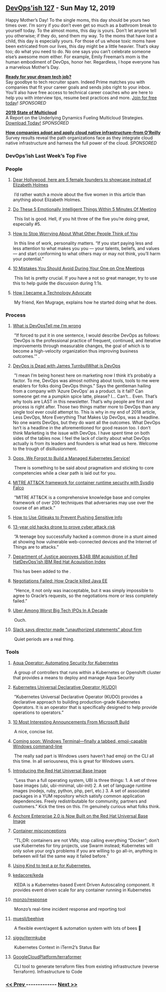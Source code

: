 ## [DevOps'ish 127](https://devopsish.com/127) - Sun May 12, 2019

Happy Mother’s Day! To the single moms, this day should be yours two times over. I’m sorry if you don’t even get so much as a bathroom break to yourself today. To the almost moms, this day is yours. Don’t let anyone tell you otherwise; if they do, send them my way. To the moms that have lost a child, this day is especially yours. For those of us whose toxic moms have been extricated from our lives, this day might be a little heavier. That’s okay too; do what you need to do. No one says you can’t celebrate someone else’s awesome mom either. For example, Emily Freeman’s mom is the human embodiment of DevOps, honor her. Regardless, I hope everyone has a marvelous Mother’s Day.

<a href="https://www.indeedprime.com/devopsish/?sid=us_other-EmailSponsor_JS_ACQ&amp;kw=Devopsish_Email3"><strong>Ready for your dream tech job?</strong></a><br/>Say goodbye to tech recruiter spam. Indeed Prime matches you with companies that fit your career goals and sends jobs right to your inbox. You’ll also have free access to technical career coaches who are here to help you with interview tips, resume best practices and more. <a href="https://www.indeedprime.com/devopsish/?sid=us_other-EmailSponsor_JS_ACQ&amp;kw=Devopsish_Email3">Join for free today</a>! <em>SPONSORED</em>

<a href="https://turbonomic.com/state-of-multicloud/?utm_campaign=7012o000001oRz6AAE"><strong>2019 State of Multicloud</strong></a><br/>A Report on the Underlying Dynamics Fueling Multicloud Strategies. <a href="https://turbonomic.com/state-of-multicloud/?utm_campaign=7012o000001oRz6AAE">Download Today!</a> <em>SPONSORED</em>

<a href="https://www.oreilly.com/pub/cpc/224549"><strong>How companies adopt and apply cloud native infrastructure–from O’Reilly</strong></a><br/>Survey results reveal the path organizations face as they integrate cloud native infrastructure and harness the full power of the cloud. <em>SPONSORED</em>

### DevOps’ish Last Week’s Top Five

### People

1. [Dear Hollywood, here are 5 female founders to showcase instead of Elizabeth Holmes](https://techcrunch.com/2019/05/03/dear-hollywood-here-are-five-female-founders-to-showcase-instead-of-elizabeth-holmes/)

     I’d rather watch a movie about the five women in this article than anything about Elizabeth Holmes.
1. [Do These 5 Emotionally Intelligent Things Within 5 Minutes Of Meeting](https://www.fastcompany.com/40441365/do-these-5-emotionally-intelligent-things-within-5-minutes-of-meeting-someone)

     This list is good. Hell, if you hit three of the five you’re doing great, especially #5.
1. [How to Stop Worrying About What Other People Think of You](https://hbr.org/2019/05/how-to-stop-worrying-about-what-other-people-think-of-you)

     In this line of work, personality matters. “If you start paying less and less attention to what makes you you — your talents, beliefs, and values — and start conforming to what others may or may not think, you’ll harm your potential.”
1. [10 Mistakes You Should Avoid During Your One on One Meetings](https://www.fellow.app/blog/2019/10-mistakes-you-should-avoid-during-one-on-one-meetings/)

     This list is pretty crucial. If you have a not so great manager, try to use this to help guide the discussion during 1:1s.
1. [How I became a Technology Advocate](https://kenmugrage.com/2019/05/09/how-i-became-a-technology-advocate/)

     My friend, Ken Mugrage, explains how he started doing what he does.
### Process

1. [What is DevOpsTell me I’m wrong](https://devopsish.com/what-is-devops/)

     ”If forced to put it in one sentence, I would describe DevOps as follows: ‘DevOps is the professional practice of frequent, continued, and iterative improvements through measurable changes, the goal of which is to become a high-velocity organization thus improving business outcomes.’” .
1. [DevOps is Dead with James TurnbullWhat is DevOps](https://www.realworlddevops.com/episodes/devops-is-dead-with-james-turnbull)

     ”I mean I’m being honest here on marketing now I think it’s probably a factor. To me, DevOps was almost nothing about tools, tools to me were enablers for folks doing DevOps things.” Says the gentleman hailing from a company with ‘Azure DevOps’ as a product. Is it fall? Can someone get me a pumpkin spice latte, please? I… Can’t… Even. That’s why tools are LAST in this newsletter. That’s why people are first and process is right after. Those two things matter more to DevOps than any single tool ever could attempt to. This is why in my end of 2018 article, Less DevOps, More Everything That Makes Up DevOps, was a headline. No one wants DevOps, but they do want all the outcomes. What DevOps Isn’t is a headline in the aforementioned  for good reason too. I don’t think Marketing is the issue with DevOps. I have spent time on both sides of the tables now. I feel the lack of clarity about what DevOps actually is from its leaders and founders is what lead us here. Welcome to the trough of disillusionment.
1. [Oops, We Forgot to Build a Managed Kubernetes Service!](https://www.packet.com/blog/oops-we-forgot-to-build-a-managed-kubernetes-service/)

     There is something to be said about pragmatism and sticking to core competencies while a clear path is laid out for you.
1. [MITRE ATT&CK framework for container runtime security with Sysdig Falco](https://sysdig.com/blog/mitre-attck-framework-for-container-runtime-security-with-sysdig-falco/)

     ”MITRE ATT&CK is a comprehensive knowledge base and complex framework of over 200 techniques that adversaries may use over the course of an attack.”
1. [How to Use Gitleaks to Prevent Pushing Sensitive Info](https://medium.com/@umutseven/how-to-use-gitleaks-to-prevent-pushing-sensitive-info-cdd0355d5f61)

    
1. [13-year old hacks drone to prove cyber attack risk](https://www.washingtonpost.com/video/business/technology/13-year-old-hacks-drone-to-prove-cyber-attack-risk/2019/05/03/181d7197-39ee-493d-8133-6b33e461caf3_video.html)

     ”A teenage boy successfully hacked a common drone in a stunt aimed at showing how vulnerable web-connected devices and the Internet of Things are to attacks.”
1. [Department of Justice approves $34B IBM acquisition of Red HatDevOps’ish IBM Red Hat Acquisition Index](https://www.wraltechwire.com/2019/05/06/department-of-justice-approves-34b-ibm-acquisition-of-red-hat/)

    This has been added to the .
1. [Negotiations Failed: How Oracle killed Java EE](https://headcrashing.wordpress.com/2019/05/03/negotiations-failed-how-oracle-killed-java-ee/)

     ”Hence, it not only was inacceptable, but it was simply impossible to agree to Oracle’s requests, so the negotiations more or less completely failed.”
1. [Uber Among Worst Big Tech IPOs In A Decade](https://www.forbes.com/sites/rachelsandler/2019/05/10/uber-among-worst-big-tech-ipos-in-a-decade/#22761729480d)

     Ouch.
1. [Slack says director made “unauthorized statements” about firm](https://www.businessinsider.com/slack-director-sec-quiet-period-2019-5)

     Quiet periods are a real thing.
### Tools

1. [Aqua Operator: Automating Security for Kubernetes](https://blog.aquasec.com/aqua-security-kubernetes-operators)

     A group of controllers that runs within a Kubernetes or Openshift cluster that provides a means to deploy and manage Aqua Security
1. [Kubernetes Universal Declarative Operator (KUDO)](https://kudo.dev/)

     ”Kubernetes Universal Declarative Operator (KUDO) provides a declarative approach to building production-grade Kubernetes Operators. It is an operator that is specifically designed to help provide operations to operators.”
1. [10 Most Interesting Announcements From Microsoft Build](https://www.forbes.com/sites/janakirammsv/2019/05/07/10-most-interesting-announcements-from-microsoft-build/#23559f84531f)

     A nice, concise list.
1. [Coming soon: Windows Terminal—finally a tabbed, emoji-capable Windows command-line](https://arstechnica.com/gadgets/2019/05/coming-soon-windows-terminal-finally-a-tabbed-emoji-capable-windows-command-line/)

     The really sad part is Windows users haven’t had emoji on the CLI all this time. In all seriousness, this is great for Windows users.
1. [Introducing the Red Hat Universal Base Image](https://www.redhat.com/en/blog/introducing-red-hat-universal-base-image)

     ”Less than a full operating system, UBI is three things: 1. A set of three base images (ubi, ubi-minimal, ubi-init) 2. A set of language runtime images (nodejs, ruby, python, php, perl, etc.) 3. A set of associated packages in a YUM repository which satisfy common application dependencies. Freely redistributable for community, partners and customers.” Kick the tires on this. I’m genuinely curious what folks think.
1. [Anchore Enterprise 2.0 is Now Built on the Red Hat Universal Base Image](https://anchore.com/anchore-enterprise-2-0-is-now-built-on-the-red-hat-universal-base-image/)

    
1. [Container misconceptions](https://blog.bejarano.io/container-misconceptions.html)

     ”TL;DR: containers are not VMs; stop calling everything “Docker”; don’t use Kubernetes for tiny projects, use Swarm instead; Kubernetes will only solve your org’s problems if you are willing to go all-in, anything in between will fail the same way it failed before.”
1. [Using Kind to test a pr for Kubernetes.](https://mauilion.dev/posts/kind-k8s-testing/)

    
1. [kedacore/keda](https://github.com/kedacore/keda)

     KEDA is a Kubernetes-based Event Driven Autoscaling component. It provides event driven scale for any container running in Kubernetes
1. [monzo/response](https://github.com/monzo/response)

     Monzo’s real-time incident response and reporting tool
1. [muesli/beehive](https://github.com/muesli/beehive)

     A flexible event/agent & automation system with lots of bees 🐝
1. [siggy/itermkube](https://github.com/siggy/itermkube)

     Kubernetes Context in iTerm2’s Status Bar
1. [GoogleCloudPlatform/terraformer](https://github.com/GoogleCloudPlatform/terraformer)

     CLI tool to generate terraform files from existing infrastructure (reverse Terraform). Infrastructure to Code

### [ << Prev ](devopsweekly-126.md) ------------- [ Next >> ](devopsweekly-128.md)